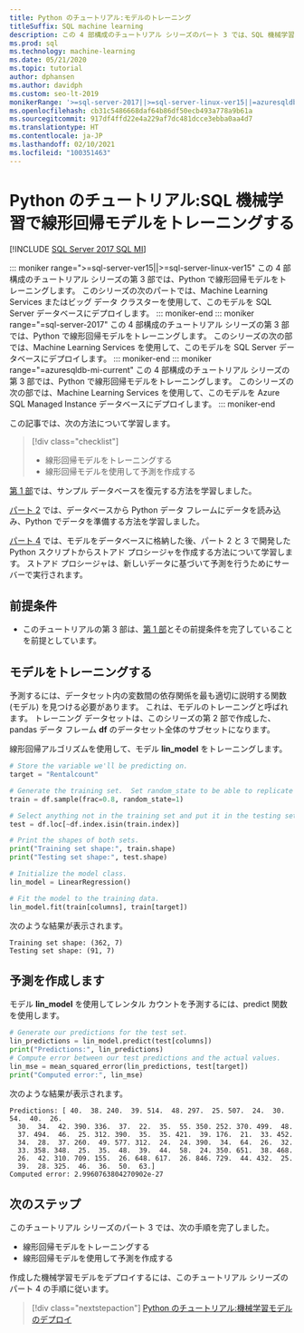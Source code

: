 ```yaml
---
title: Python のチュートリアル:モデルのトレーニング
titleSuffix: SQL machine learning
description: この 4 部構成のチュートリアル シリーズのパート 3 では、SQL 機械学習でスキー レンタルを予測する線形回帰モデルを Python でトレーニングします。
ms.prod: sql
ms.technology: machine-learning
ms.date: 05/21/2020
ms.topic: tutorial
author: dphansen
ms.author: davidph
ms.custom: seo-lt-2019
monikerRange: '>=sql-server-2017||>=sql-server-linux-ver15||=azuresqldb-mi-current'
ms.openlocfilehash: cb31c5486668daf64b86df50ecb493a778a9b61a
ms.sourcegitcommit: 917df4ffd22e4a229af7dc481dcce3ebba0aa4d7
ms.translationtype: HT
ms.contentlocale: ja-JP
ms.lasthandoff: 02/10/2021
ms.locfileid: "100351463"
---
```

# <a name="python-tutorial-train-a-linear-regression-model-with-sql-machine-learning"></a>Python のチュートリアル:SQL 機械学習で線形回帰モデルをトレーニングする
[!INCLUDE [SQL Server 2017 SQL MI](../../includes/applies-to-version/sqlserver2017-asdbmi.md)]

::: moniker range=">=sql-server-ver15||>=sql-server-linux-ver15"
この 4 部構成のチュートリアル シリーズの第 3 部では、Python で線形回帰モデルをトレーニングします。 このシリーズの次のパートでは、Machine Learning Services またはビッグ データ クラスターを使用して、このモデルを SQL Server データベースにデプロイします。
::: moniker-end
::: moniker range="=sql-server-2017"
この 4 部構成のチュートリアル シリーズの第 3 部では、Python で線形回帰モデルをトレーニングします。 このシリーズの次の部では、Machine Learning Services を使用して、このモデルを SQL Server データベースにデプロイします。
::: moniker-end
::: moniker range="=azuresqldb-mi-current"
この 4 部構成のチュートリアル シリーズの第 3 部では、Python で線形回帰モデルをトレーニングします。 このシリーズの次の部では、Machine Learning Services を使用して、このモデルを Azure SQL Managed Instance データベースにデプロイします。
::: moniker-end

この記事では、次の方法について学習します。

> [!div class="checklist"]
> * 線形回帰モデルをトレーニングする
> * 線形回帰モデルを使用して予測を作成する

[第 1 部](python-ski-rental-linear-regression.md)では、サンプル データベースを復元する方法を学習しました。

[パート 2](python-ski-rental-linear-regression-prepare-data.md) では、データベースから Python データ フレームにデータを読み込み、Python でデータを準備する方法を学習しました。

[パート 4](python-ski-rental-linear-regression-deploy-model.md) では、モデルをデータベースに格納した後、パート 2 と 3 で開発した Python スクリプトからストアド プロシージャを作成する方法について学習します。 ストアド プロシージャは、新しいデータに基づいて予測を行うためにサーバーで実行されます。

## <a name="prerequisites"></a>前提条件

* このチュートリアルの第 3 部は、[第 1 部](python-ski-rental-linear-regression.md)とその前提条件を完了していることを前提としています。

## <a name="train-the-model"></a>モデルをトレーニングする

予測するには、データセット内の変数間の依存関係を最も適切に説明する関数 (モデル) を見つける必要があります。 これは、モデルのトレーニングと呼ばれます。 トレーニング データセットは、このシリーズの第 2 部で作成した、pandas データ フレーム **df** のデータセット全体のサブセットになります。

線形回帰アルゴリズムを使用して、モデル **lin_model** をトレーニングします。

```python
# Store the variable we'll be predicting on.
target = "Rentalcount"

# Generate the training set.  Set random_state to be able to replicate results.
train = df.sample(frac=0.8, random_state=1)

# Select anything not in the training set and put it in the testing set.
test = df.loc[~df.index.isin(train.index)]

# Print the shapes of both sets.
print("Training set shape:", train.shape)
print("Testing set shape:", test.shape)

# Initialize the model class.
lin_model = LinearRegression()

# Fit the model to the training data.
lin_model.fit(train[columns], train[target])
```

次のような結果が表示されます。

```results
Training set shape: (362, 7)
Testing set shape: (91, 7)
```

## <a name="make-predictions"></a>予測を作成します

モデル **lin_model** を使用してレンタル カウントを予測するには、predict 関数を使用します。

```python
# Generate our predictions for the test set.
lin_predictions = lin_model.predict(test[columns])
print("Predictions:", lin_predictions)
# Compute error between our test predictions and the actual values.
lin_mse = mean_squared_error(lin_predictions, test[target])
print("Computed error:", lin_mse)
```

次のような結果が表示されます。

```results
Predictions: [ 40.  38. 240.  39. 514.  48. 297.  25. 507.  24.  30.  54.  40.  26.
  30.  34.  42. 390. 336.  37.  22.  35.  55. 350. 252. 370. 499.  48.
  37. 494.  46.  25. 312. 390.  35.  35. 421.  39. 176.  21.  33. 452.
  34.  28.  37. 260.  49. 577. 312.  24.  24. 390.  34.  64.  26.  32.
  33. 358. 348.  25.  35.  48.  39.  44.  58.  24. 350. 651.  38. 468.
  26.  42. 310. 709. 155.  26. 648. 617.  26. 846. 729.  44. 432.  25.
  39.  28. 325.  46.  36.  50.  63.]
Computed error: 2.9960763804270902e-27
```

## <a name="next-steps"></a>次のステップ

このチュートリアル シリーズのパート 3 では、次の手順を完了しました。

* 線形回帰モデルをトレーニングする
* 線形回帰モデルを使用して予測を作成する

作成した機械学習モデルをデプロイするには、このチュートリアル シリーズのパート 4 の手順に従います。

> [!div class="nextstepaction"]
> [Python のチュートリアル:機械学習モデルのデプロイ](python-ski-rental-linear-regression-deploy-model.md)
